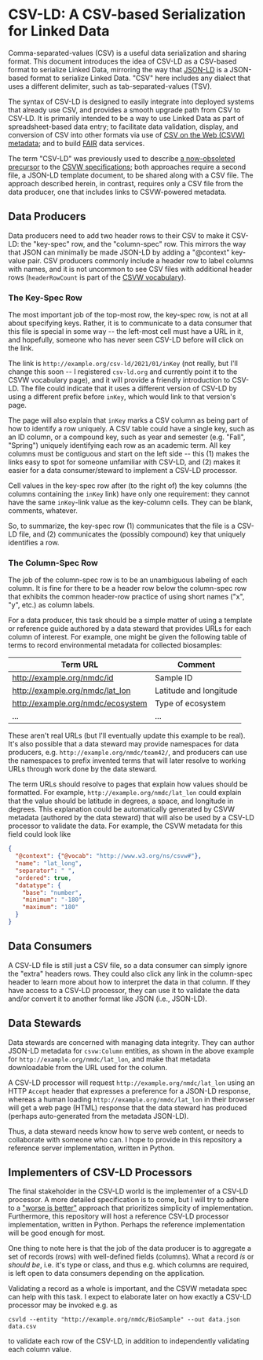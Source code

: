 # CSV-LD: A CSV-based Serialization for Linked Data

Comma-separated-values (CSV) is a useful data serialization and sharing format.
This document introduces the idea of CSV-LD as a CSV-based format to serialize
Linked Data, mirroring the way that [JSON-LD](https://www.w3.org/TR/json-ld11/)
is a JSON-based format to serialize Linked Data. "CSV" here includes any dialect
that uses a different delimiter, such as tab-separated-values (TSV).

The syntax of CSV-LD is designed to easily integrate into deployed systems that
already use CSV, and provides a smooth upgrade path from CSV to CSV-LD. It is
primarily intended to be a way to use Linked Data as part of spreadsheet-based
data entry; to facilitate data validation, display, and conversion of CSV into
other formats via use of [CSV on the Web (CSVW)
metadata](https://www.w3.org/ns/csvw); and to build
[FAIR](https://doi.org/10.1038/sdata.2016.18) data services.

The term "CSV-LD" was previously used to describe [a now-obsoleted
precursor](https://github.com/gkellogg/csv-ld) to the [CSVW
specifications](https://www.w3.org/2013/csvw/wiki/Main_Page); both approaches
require a second file, a JSON-LD template document, to be shared along with a
CSV file. The approach described herein, in contrast, requires only a CSV file
from the data producer, one that includes links to CSVW-powered metadata.

## Data Producers

Data producers need to add two header rows to their CSV to make it CSV-LD: the
"key-spec" row, and the "column-spec" row. This mirrors the way that JSON can
minimally be made JSON-LD by adding a "@context" key-value pair. CSV producers
commonly include a header row to label columns with names, and it is not
uncommon to see CSV files with additional header rows (`headerRowCount` is part
of the [CSVW vocabulary](https://www.w3.org/ns/csvw)).

### The Key-Spec Row

The most important job of the top-most row, the key-spec row, is not at all
about specifying keys. Rather, it is to communicate to a data consumer that this
file is special in some way -- the left-most cell must have a URL in it, and
hopefully, someone who has never seen CSV-LD before will click on the link.

The link is `http://example.org/csv-ld/2021/01/inKey` (not really, but I'll
change this soon -- I registered `csv-ld.org` and currently point it to the CSVW
vocabulary page), and it will provide a friendly introduction to CSV-LD. The
file could indicate that it uses a different version of CSV-LD by using a
different prefix before `inKey`, which would link to that version's page.

The page will also explain that `inKey` marks a CSV column as being part of how
to identify a row uniquely. A CSV table could have a single key, such as an ID
column, or a compound key, such as year and semester (e.g. "Fall", "Spring")
uniquely identifying each row as an academic term. All key columns must be
contiguous and start on the left side -- this (1) makes the links easy to spot
for someone unfamiliar with CSV-LD, and (2) makes it easier for a data
consumer/steward to implement a CSV-LD processor.

Cell values in the key-spec row after (to the right of) the key columns (the
columns containing the `inKey` link) have only one requirement: they cannot have
the same `inKey`-link value as the key-column cells. They can be blank,
comments, whatever.

So, to summarize, the key-spec row (1) communicates that the file is a CSV-LD
file, and (2) communicates the (possibly compound) key that uniquely identifies
a row.

### The Column-Spec Row

The job of the column-spec row is to be an unambiguous labeling of each column.
It is fine for there to be a header row below the column-spec row that exhibits
the common header-row practice of using short names ("x", "y", etc.) as column
labels.

For a data producer, this task should be a simple matter of using a template or
reference guide authored by a data steward that provides URLs for each column of
interest. For example, one might be given the following table of terms to record
environmental metadata for collected biosamples:

|Term URL|Comment|
|---|---|
|http://example.org/nmdc/id|Sample ID|
|http://example.org/nmdc/lat_lon|Latitude and longitude|
|http://example.org/nmdc/ecosystem|Type of ecosystem|
|...|...|

These aren't real URLs (but I'll eventually update this example to be real).
It's also possible that a data steward may provide namespaces for data
producers, e.g. `http://example.org/nmdc/team42/`, and producers can use the
namespaces to prefix invented terms that will later resolve to working URLs
through work done by the data steward.

The term URLs should resolve to pages that explain how values should be
formatted. For example, `http://example.org/nmdc/lat_lon` could explain that the
value should be latitude in degrees, a space, and longitude in degrees. This
explanation could be automatically generated by CSVW metadata (authored by the
data steward) that will also be used by a CSV-LD processor to validate the data.
For example, the CSVW metadata for this field could look like
```json
{
  "@context": {"@vocab": "http://www.w3.org/ns/csvw#"},
  "name": "lat_long",
  "separator": " ",
  "ordered": true,
  "datatype": {
    "base": "number",
    "minimum": "-180",
    "maximum": "180"
  }
}
```

## Data Consumers

A CSV-LD file is still just a CSV file, so a data consumer can simply ignore the
"extra" headers rows. They could also click any link in the column-spec header
to learn more about how to interpret the data in that column. If they have
access to a CSV-LD processor, they can use it to validate the data and/or
convert it to another format like JSON (i.e., JSON-LD).

## Data Stewards

Data stewards are concerned with managing data integrity. They can author
JSON-LD metadata for `csvw:Column` entities, as shown in the above example for
`http://example.org/nmdc/lat_lon`, and make that metadata downloadable from the
URL used for the column.

A CSV-LD processor will request `http://example.org/nmdc/lat_lon` using an HTTP
`Accept` header that expresses a preference for a JSON-LD response, whereas a
human loading `http://example.org/nmdc/lat_lon` in their browser will get a web
page (HTML) response that the data steward has produced (perhaps auto-generated
from the metadata JSON-LD).

Thus, a data steward needs know how to serve web content, or needs to
collaborate with someone who can. I hope to provide in this repository a
reference server implementation, written in Python.

## Implementers of CSV-LD Processors

The final stakeholder in the CSV-LD world is the implementer of a CSV-LD
processor. A more detailed specification is to come, but I will try to adhere to
a ["worse is better"](https://en.wikipedia.org/wiki/Worse_is_better) approach
that prioritizes simplicity of implementation. Furthermore, this repository will
host a reference CSV-LD processor implementation, written in Python. Perhaps the
reference implementation will be good enough for most.

One thing to note here is that the job of the data producer is to aggregate a
set of records (rows) with well-defined fields (columns). What a record *is* or
*should be*, i.e. it's type or class, and thus e.g. which columns are required,
is left open to data consumers depending on the application.

Validating a record as a whole is important, and the CSVW metadata spec can help
with this task. I expect to elaborate later on how exactly a CSV-LD processor
may be invoked e.g. as

```
csvld --entity "http://example.org/nmdc/BioSample" --out data.json data.csv
```

to validate each row of the CSV-LD, in addition to independently validating each
column value.
